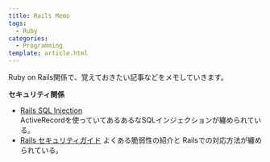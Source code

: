 ```yaml
---
title: Rails Memo
tags:
  - Ruby
categories:
  - Programming
template: article.html
---
```

Ruby on Rails関係で、覚えておきたい記事などをメモしていきます。

**セキュリティ関係**

- [Rails SQL Injection](https://rails-sqli.org/)  
  ActiveRecordを使っていてあるあるなSQLインジェクションが纏められている。
- [Rails セキュリティガイド](https://railsguides.jp/security.html)
  よくある脆弱性の紹介と Railsでの対応方法が纏められている。
